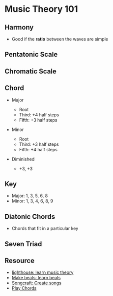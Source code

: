 # Music Theory 101

## Harmony
- Good if the **ratio** between the waves are simple

## Pentatonic Scale

## Chromatic Scale

## Chord

- Major
  - Root
  - Third: +4 half steps
  - Fifth: +3 half steps

- Minor
  - Root
  - Third: +3 half steps
  - Fifth: +4 half steps

- Diminished
  - +3, +3

## Key
- Major: 1, 3, 5, 6, 8
- Minor: 1, 3, 4, 6, 8, 9

## Diatonic Chords
- Chords that fit in a particular key

## Seven Triad

## Resource

- [lighthouse: learn music theory](https://www.lightnote.co/music-theory/waves/)
- [Make beats: learn beats](https://learningmusic.ableton.com/make-beats/make-beats.html)
- [Songcraft: Create songs](https://songcraft.io)
- [Play Chords](https://www.guitarland.com/MusicTheoryWithToneJS/PlayChords.html)
